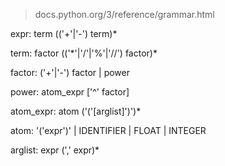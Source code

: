 > docs.python.org/3/reference/grammar.html

expr: 		term (('+'|'-') term)\*

term: 		factor (('\*'|'/'|'%'|'//') factor)\*

factor: 	('+'|'-') factor | power

power:		atom\_expr ['^' factor]

atom\_expr:	atom ('('[arglist]')')\*

atom:		'('expr')' | IDENTIFIER | FLOAT | INTEGER 

arglist:	expr (',' expr)\*

